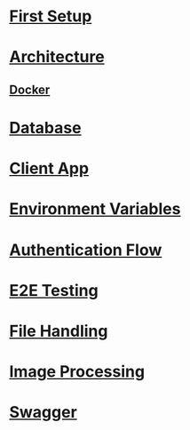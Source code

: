# [First Setup](first-setup.md)
# [Architecture](architecture.md)
## [Docker](docker.md)
# [Database](database.md)
# [Client App](client-app.md)
# [Environment Variables](environment-variables.md)
# [Authentication Flow](authentication-flow.md)
# [E2E Testing](e2e-testing.md)
# [File Handling](file-handling.md)
# [Image Processing](image-processing.md)
# [Swagger](swagger.md)

